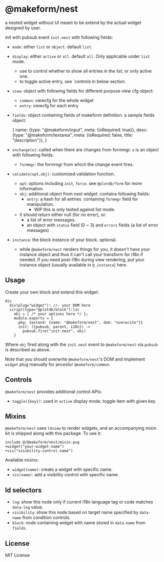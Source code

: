 # @makeform/nest

a nested widget without UI meant to be extend by the actual widget designed by user.

init with pubsub event `init.nest` with following fields:

 - `mode`: either `list` or `object`. default `list`.
 - `display`: either `active` or `all`. default `all`. Only applicable under `list` mode.
   - use to control whether to show all entries in the list, or only active one.
   - to toggle active entry, see `controls in below section.
 - `view`: object with following fields for different purpose view cfg object:
   - `common`: viewcfg for the whole widget
   - `entry`: viewcfg for each entry
 - `fields`: object containing fields of makeform definition. a sample fields object:

    {
      name: {type: "@makeform/input", meta: {isRequired: true}},
      desc: {type: "@makeform/textarea", meta: {isRequired: false, title: "description"}},
    }
 - `onchange(o)`: called when there are changes from formmgr. `o` is an object with following fields:
   - `formmgr`: the formmgr from which the change event fires.
 - `validate(opt,obj)`: customized validation function.
   - `opt`: options including `init`, `force`. see `@plotdb/form` for more information.
   - `obj`: additional object from nest widget. contains following fields:
     - `entry`: a hash for all entries. containing `formmgr` field for manipulation.
       - WIP this is only tested against list mode.
   - it should return either null (for no error), or:
     - a list of error messages.
     - an object with `status` field (0 ~ 3) and `errors` fields (a list of error messages)
 - `instance`: the block instance of your block. optional.
   - while `@makeform/nest` renders things for you, it doesn't have your instance object and thus
     it can't call your transform for i18n if needed. If you need post-i18n during view rendering,
     put your instance object (usually available in `@_instance`) here.


## Usage

Create your own block and extend this widget:

    div
      div(plug="widget"): //- your DOM here
      script(type="@plotdb/block"):lsc
        obj = { /* your options here */ };
        module.exports = {
          pkg: {extend: {name: "@makeform/nest", dom: "overwrite"}}
          init: ({pubsub, parent, i18n}) ->
            pubsub.fire("init.nest", obj)
        }

Where `obj` fired along with the `init.nest` event to `@makeform/nest` via `pubsub` is described as above.

Note that you should overwrite `@makeform/nest`'s DOM and implement `widget` plug manually for ancestor `@makeform/common`.


## Controls

`@makeform/nest` provides additional control APIs:

 - `toggle({key})`: used in `active` display mode. toggle item with given key.


## Mixins

`@makeform/nest` uses `ldview` to render widgets, and an accompanying mixin kit is shipped along with this package. To use it:

    include @/@makeform/nest/mixin.pug
    +widget("your-widget-name")
    +vis("visibility-control-name")


Available mixins:

 - `widget(name)`: create a widget with specific name.
 - `vis(name)`: add a visibility control with specific name.


## ld selectors

 - `lng`: show this node only if current i18n language tag or code matches `data-lng` value.
 - `visibility`: show this node based on target name specified by `data-name` from condition controls.
 - `block`: node containing widget with name stored in `data-name` from `fields`.


## License

MIT License
